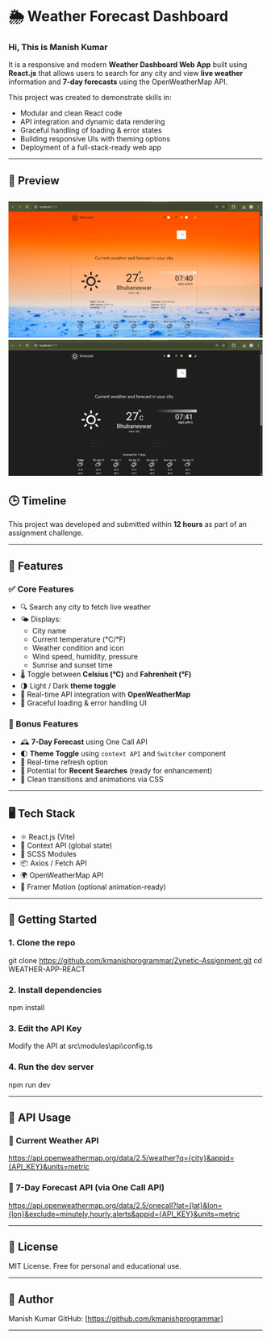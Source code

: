 # 🌦 Weather Forecast Dashboard  
### Hi, This is Manish Kumar

It is a responsive and modern **Weather Dashboard Web App** built using **React.js** that allows users to search for any city and view **live weather** information and **7-day forecasts** using the OpenWeatherMap API.

This project was created to demonstrate skills in:
- Modular and clean React code
- API integration and dynamic data rendering
- Graceful handling of loading & error states
- Building responsive UIs with theming options
- Deployment of a full-stack-ready web app

---

## 📸 Preview

![App Screenshot](./screenshots/ss1.png)
![App Screenshot](./screenshots/ss2.png)
---

## 🕒 Timeline

This project was developed and submitted within **12 hours** as part of an assignment challenge.

---

## 🔧 Features

### ✅ Core Features
- 🔍 Search any city to fetch live weather
- 🌤 Displays:
  - City name
  - Current temperature (°C/°F)
  - Weather condition and icon
  - Wind speed, humidity, pressure
  - Sunrise and sunset time
- 🌡 Toggle between **Celsius (°C)** and **Fahrenheit (°F)**
- 🌗 Light / Dark **theme toggle**
- 🧭 Real-time API integration with **OpenWeatherMap**
- 🧊 Graceful loading & error handling UI

### 🌟 Bonus Features
- 🕰 **7-Day Forecast** using One Call API
- 🌓 **Theme Toggle** using `context API` and `Switcher` component
- 🔄 Real-time refresh option
- 🔁 Potential for **Recent Searches** (ready for enhancement)
- 💫 Clean transitions and animations via CSS

---

## 🖥 Tech Stack

- ⚛ React.js (Vite)
- 🧠 Context API (global state)
- 💅 SCSS Modules
- 📦 Axios / Fetch API
- 🌍 OpenWeatherMap API
- 🎨 Framer Motion (optional animation-ready)

---

## 🚀 Getting Started

### 1. Clone the repo

git clone https://github.com/kmanishprogrammar/Zynetic-Assignment.git
cd WEATHER-APP-REACT


### 2. Install dependencies
npm install


### 3. Edit the API Key
Modify the API at src\modules\api\config.ts


### 4. Run the dev server
npm run dev


---

## 🔌 API Usage

### 📍 Current Weather API


https://api.openweathermap.org/data/2.5/weather?q={city}&appid={API_KEY}&units=metric


### 📍 7-Day Forecast API (via One Call API)


https://api.openweathermap.org/data/2.5/onecall?lat={lat}&lon={lon}&exclude=minutely,hourly,alerts&appid={API_KEY}&units=metric


---

## 📄 License

MIT License. Free for personal and educational use.

---

## 👤 Author

Manish Kumar 
GitHub: [https://github.com/kmanishprogrammar]


---
